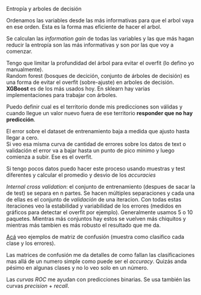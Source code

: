 Entropía y arboles de decisión

Ordenamos las variables desde las más informativas para que el arbol vaya en ese orden.
Esta es la forma mas eficiente de hacer el arbol.  

Se calculan las _information gain_ de todas las variables y las que más hagan reducir la entropía son las más informativas y son por las que voy a comenzar.  

Tengo que limitar la profundidad del árbol para evitar el overfit (lo defino yo manualmente).  
Random forest (bosques de decición, conjunto de árboles de decisión) es una forma de evitar el overfit (sobre-ajuste) en arboles de decisión.  
**XGBoost** es de los más usados hoy. En sklearn hay varias implementaciones para trabajar con árboles.  

Puedo definir cual es el territorio donde mis predicciones son válidas y cuando llegue un valor nuevo fuera de ese territorio **responder que no hay predicción**.  

El error sobre el dataset de entrenamiento baja a medida que ajusto hasta llegar a cero.  
Si veo esa misma curva de cantidad de errores sobre los datos de text o validación el error va a bajar hasta un punto de pico minimo y luego comienza a subir. Ese es el overfit.  

Si tengo pocos datos puedo hacer este proceso usando muestras y test diferentes y calcular el promedio y desvio de los _accuracies_

_Internal cross validation_: el conjunto de entrenamiento (despues de sacar la de test) se separa en n partes. Se hacen múltiples separaciones y cada una de ellas es el conjunto de _validación_ de una iteracion. Con todas estas iteraciones veo la estabilidad y variabilidad de los errores (medidos en gráficos para detectar el overfit por ejemplo). Generalmente usamos 5 o 10 paquetes. Mientras más conjuntos hay estos se vuelven más chiquitos y mientras más tambien es más robusto el resultado que me da.  

[Acá](https://github.com/DiploDatos/IntroduccionAprendizajeAutomatico/blob/master/archive/2018/Clase%204%20-%20Metricas%20y%20validacion%20de%20resultados.ipynb) veo ejemplos de matriz de confusión (muestra como clasifico cada clase y los errores).  

Las matrices de confusión me da detalles de como fallan las clasificaciones mas allá de un numero simple como puede ser el _accuracy_. Quizás anda pésimo en algunas clases y no lo veo solo en un número.  

Las _curvas ROC_ me ayudan con predicciones binarias. Se usa también las curvas _precision_ + _recall_.  







